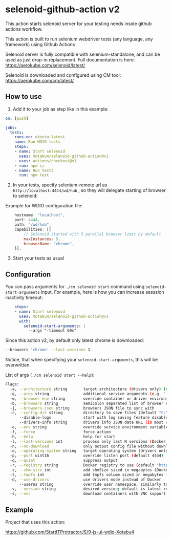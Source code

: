 # selenoid-github-action v2
This action starts selenoid server for your testing needs inside github actions workflow.

This action is built to run selenium webdriver tests (any language, any framework) using Github Actions

Selenoid server is fully compatible with selenium-standalone, and can be used as just drop-in replacement. Full documentation is here: https://aerokube.com/selenoid/latest/

Selenoid is downloaded and configured using CM tool: https://aerokube.com/cm/latest/

## How to use

1) Add it to your job as step like in this example:
```yml
on: [push]

jobs:
  tests:
    runs-on: ubuntu-latest
    name: Run WDIO tests
    steps:
    - name: Start selenoid
      uses: Xotabu4/selenoid-github-action@v1
    - uses: actions/checkout@v1
    - run: npm ci  
    - name: Run tests
      run: npm test
```

2) In your tests, specify selenium-remote url as `http://localhost:4444/wd/hub` , so they will delegate starting of browser to selenoid:

Example for WDIO configuration file:
```js
    hostname: "localhost",
    port: 4444,
    path: "/wd/hub",
    capabilities: [{
        // Selenoid started with 5 parallel browser limit by default
        maxInstances: 5, 
        browserName: "chrome",
    }],
```

3) Start your tests as usual


## Configuration

You can pass arguments for `./cm selenoid start` command using `selenoid-start-arguments` input. For example, here is how you can increase sesssion inactivity timeout:
```yml
    steps:
    - name: Start selenoid
      uses: Xotabu4/selenoid-github-action@v1
      with:
        selenoid-start-arguments: |
          --args "-timeout 60s"
```

Since this action v2, by default only latest chrome is downloaded:

```sh
--browsers 'chrome' --last-versions 1
```
Notice, that when specifying your `selenoid-start-arguments`, this will be overwritten.


List of args (`./cm selenoid start --help`):
```sh
Flags:
  -a, --architecture string       target architecture (drivers only) (default "amd64")
  -g, --args string               additional service arguments (e.g. "-limit 5")
  -w, --browser-env string        override container or driver environment variables (e.g. "KEY1=value1 KEY2=value2")
  -b, --browsers string           semicolon separated list of browser names to process
  -j, --browsers-json string      browsers JSON file to sync with
  -c, --config-dir string         directory to save files (default "C:\\Users\\xotabu4\\.aerokube\\selenoid")
      --disable-logs              start with log saving feature disabled
      --drivers-info string       drivers info JSON data URL (in most cases never need to be set manually) (default "https://raw.githubusercontent.com/aerokube/cm/master/browsers.json")
  -e, --env string                override service environment variables (e.g. "KEY1=value1 KEY2=value2")
  -f, --force                     force action
  -h, --help                      help for start
  -l, --last-versions int         process only last N versions (Docker only) (default 2)
  -n, --no-download               only output config file without downloading images or drivers
  -o, --operating-system string   target operating system (drivers only) (default "windows")
  -p, --port uint16               override listen port (default 4444)
  -q, --quiet                     suppress output
  -r, --registry string           Docker registry to use (default "https://registry.hub.docker.com")
  -z, --shm-size int              add shmSize sized in megabytes (Docker only)
  -t, --tmpfs int                 add tmpfs volume sized in megabytes (Docker only)
  -d, --use-drivers               use drivers mode instead of Docker
      --userns string             override user namespace, similarly to "docker run --userns host ..." (Docker only)
  -v, --version string            desired version; default is latest release (default "latest")
  -s, --vnc                       download containers with VNC support (Docker only)
```

## Example

Project that uses this action:

https://github.com/StartITProtractorJS/9-js-ui-wdio-Xotabu4
